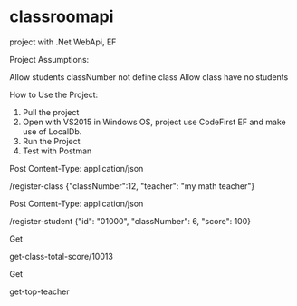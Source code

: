 # classroomapi
project with .Net WebApi, EF

Project Assumptions:

Allow students classNumber not define class
Allow class have no students

How to Use the Project:

1. Pull the project
2. Open with VS2015 in Windows OS, project use CodeFirst EF and make use of LocalDb.
3. Run the Project
4. Test with Postman

Post Content-Type: application/json

/register-class
{"classNumber":12, "teacher": "my math teacher"}

Post Content-Type: application/json

/register-student
{"id": "01000", "classNumber": 6, "score": 100}

Get

get-class-total-score/10013

Get

get-top-teacher


